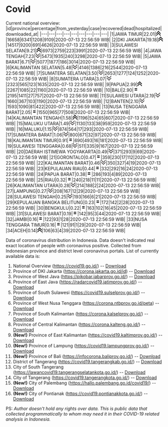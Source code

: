 # Covid
Current national overview:
|id|province|percentage|from_yesterday|case|recovered|dead|hospitalized|downloaded_at|
|---|---|---|---|---|---|---|---|---|
|1|JAWA TIMUR|22.01|![up](https://github.com/ariefrachmannn/covid/raw/master/img/rsz_img_186982.png)|16658|6341|1208|9109|2020-07-13 22:56:59 WIB|
|2|DKI JAKARTA|19.18|![up](https://github.com/ariefrachmannn/covid/raw/master/img/rsz_img_186982.png)|14517|9200|691|4626|2020-07-13 22:56:59 WIB|
|3|SULAWESI SELATAN|9.21|![up](https://github.com/ariefrachmannn/covid/raw/master/img/rsz_img_186982.png)|6973|2759|223|3991|2020-07-13 22:56:59 WIB|
|4|JAWA TENGAH|7.23|![down](https://github.com/ariefrachmannn/covid/raw/master/img/rsz_down.png)|5473|1935|240|3298|2020-07-13 22:56:59 WIB|
|5|JAWA BARAT|6.71|![down](https://github.com/ariefrachmannn/covid/raw/master/img/rsz_down.png)|5077|1877|186|3014|2020-07-13 22:56:59 WIB|
|6|KALIMANTAN SELATAN|5.48|![down](https://github.com/ariefrachmannn/covid/raw/master/img/rsz_down.png)|4146|1386|216|2544|2020-07-13 22:56:59 WIB|
|7|SUMATERA SELATAN|3.50|![down](https://github.com/ariefrachmannn/covid/raw/master/img/rsz_down.png)|2653|1277|124|1252|2020-07-13 22:56:59 WIB|
|8|SUMATERA UTARA|3.07|![down](https://github.com/ariefrachmannn/covid/raw/master/img/rsz_down.png)|2323|565|123|1635|2020-07-13 22:56:59 WIB|
|9|PAPUA|2.99|![up](https://github.com/ariefrachmannn/covid/raw/master/img/rsz_img_186982.png)|2267|1085|22|1160|2020-07-13 22:56:59 WIB|
|10|BALI|2.90|![equal](https://github.com/ariefrachmannn/covid/raw/master/img/rsz_equal.png)|2195|1411|27|757|2020-07-13 22:56:59 WIB|
|11|SULAWESI UTARA|2.19|![down](https://github.com/ariefrachmannn/covid/raw/master/img/rsz_down.png)|1660|367|103|1190|2020-07-13 22:56:59 WIB|
|12|BANTEN|2.10|![down](https://github.com/ariefrachmannn/covid/raw/master/img/rsz_down.png)|1593|1090|81|422|2020-07-13 22:56:59 WIB|
|13|NUSA TENGGARA BARAT|2.05|![equal](https://github.com/ariefrachmannn/covid/raw/master/img/rsz_equal.png)|1550|965|77|508|2020-07-13 22:56:59 WIB|
|14|KALIMANTAN TENGAH|1.58|![up](https://github.com/ariefrachmannn/covid/raw/master/img/rsz_img_186982.png)|1196|524|65|607|2020-07-13 22:56:59 WIB|
|15|MALUKU UTARA|1.49|![down](https://github.com/ariefrachmannn/covid/raw/master/img/rsz_down.png)|1130|133|38|959|2020-07-13 22:56:59 WIB|
|16|MALUKU|1.15|![down](https://github.com/ariefrachmannn/covid/raw/master/img/rsz_down.png)|874|564|17|293|2020-07-13 22:56:59 WIB|
|17|SUMATERA BARAT|1.06|![down](https://github.com/ariefrachmannn/covid/raw/master/img/rsz_down.png)|800|671|32|97|2020-07-13 22:56:59 WIB|
|18|KALIMANTAN TIMUR|0.91|![equal](https://github.com/ariefrachmannn/covid/raw/master/img/rsz_equal.png)|690|493|16|181|2020-07-13 22:56:59 WIB|
|19|SULAWESI TENGGARA|0.68|![down](https://github.com/ariefrachmannn/covid/raw/master/img/rsz_down.png)|511|335|9|167|2020-07-13 22:56:59 WIB|
|20|DAERAH ISTIMEWA YOGYAKARTA|0.49|![down](https://github.com/ariefrachmannn/covid/raw/master/img/rsz_down.png)|371|293|9|69|2020-07-13 22:56:59 WIB|
|21|GORONTALO|0.47|![equal](https://github.com/ariefrachmannn/covid/raw/master/img/rsz_equal.png)|359|230|17|112|2020-07-13 22:56:59 WIB|
|22|KALIMANTAN BARAT|0.46|![down](https://github.com/ariefrachmannn/covid/raw/master/img/rsz_down.png)|350|327|4|19|2020-07-13 22:56:59 WIB|
|23|KEPULAUAN RIAU|0.44|![equal](https://github.com/ariefrachmannn/covid/raw/master/img/rsz_equal.png)|332|292|16|24|2020-07-13 22:56:59 WIB|
|24|PAPUA BARAT|0.38|![equal](https://github.com/ariefrachmannn/covid/raw/master/img/rsz_equal.png)|286|193|4|89|2020-07-13 22:56:59 WIB|
|25|RIAU|0.32|![equal](https://github.com/ariefrachmannn/covid/raw/master/img/rsz_equal.png)|240|218|11|11|2020-07-13 22:56:59 WIB|
|26|KALIMANTAN UTARA|0.28|![down](https://github.com/ariefrachmannn/covid/raw/master/img/rsz_down.png)|214|188|2|24|2020-07-13 22:56:59 WIB|
|27|LAMPUNG|0.27|![down](https://github.com/ariefrachmannn/covid/raw/master/img/rsz_down.png)|208|167|12|29|2020-07-13 22:56:59 WIB|
|28|SULAWESI TENGAH|0.25|![down](https://github.com/ariefrachmannn/covid/raw/master/img/rsz_down.png)|193|166|6|21|2020-07-13 22:56:59 WIB|
|29|KEPULAUAN BANGKA BELITUNG|0.23|![equal](https://github.com/ariefrachmannn/covid/raw/master/img/rsz_equal.png)|172|142|2|28|2020-07-13 22:56:59 WIB|
|30|BENGKULU|0.22|![equal](https://github.com/ariefrachmannn/covid/raw/master/img/rsz_equal.png)|163|102|16|45|2020-07-13 22:56:59 WIB|
|31|SULAWESI BARAT|0.19|![equal](https://github.com/ariefrachmannn/covid/raw/master/img/rsz_equal.png)|142|95|3|44|2020-07-13 22:56:59 WIB|
|32|JAMBI|0.16|![equal](https://github.com/ariefrachmannn/covid/raw/master/img/rsz_equal.png)|122|93|1|28|2020-07-13 22:56:59 WIB|
|33|NUSA TENGGARA TIMUR|0.16|![equal](https://github.com/ariefrachmannn/covid/raw/master/img/rsz_equal.png)|121|91|1|29|2020-07-13 22:56:59 WIB|
|34|ACEH|0.14|![up](https://github.com/ariefrachmannn/covid/raw/master/img/rsz_img_186982.png)|106|63|4|39|2020-07-13 22:56:59 WIB|

Data of coronavirus distribution in Indonesia. Data doesn't indicated real exact location of people with coronavirus positive. Collected from Indonesian province and district level coronavirus portals. List of currently available data is:
1. National Overview (https://covid19.go.id/) -- [Download](https://www.dropbox.com/s/66ly270fw4y76fx/covid_nasional.csv?dl=0)
2. Province of DKI Jakarta (https://corona.jakarta.go.id/id) -- [Download](https://riwayat-file-covid-19-dki-jakarta-jakartagis.hub.arcgis.com/)
3. Province of West Java (https://pikobar.jabarprov.go.id/) -- [Download](https://www.dropbox.com/s/alg0zp60fylq6cn/covid_jabar.csv?dl=0)
4. Province of East Java (https://radarcovid19.jatimprov.go.id/) -- [Download](https://www.dropbox.com/sh/e7vtgcnl4ckbvr4/AADo9UMRDZvrhHn66qTHZOvNa?dl=0)
5. Province of South Sulawesi (https://covid19.sulselprov.go.id/) -- [Download](https://www.dropbox.com/s/z5ek23lwcztj7z7/covid_sulsel.csv?dl=0)
6. Province of West Nusa Tenggara (https://corona.ntbprov.go.id/peta) -- [Download](https://www.dropbox.com/s/4p2k93n42xx0c00/covid_ntb.csv?dl=0)
7. Province of South Kalimantan (https://corona.kalselprov.go.id/) -- [Download](https://www.dropbox.com/sh/7aa2kvz8lb04pzz/AADH1Oj5oFMw2mp-D3JStPRsa?dl=0)
8. Province of Central Kalimantan (https://corona.kalteng.go.id/) -- [Download](https://www.dropbox.com/s/9q01v5r3ys2ozk4/covid_kalteng.csv?dl=0)
9. **(New!)** Province of East Kalimantan (https://covid19.kaltimprov.go.id/) -- [Download](https://www.dropbox.com/sh/qhpxj532nm80goa/AAB6ek_fp1__ieTR0TFQpfIga?dl=0)
10. **(New!)** Province of Lampung (https://covid19.lampungprov.go.id/) -- [Download](https://www.dropbox.com/s/ecuew6oa9kzwqwx/covid_lampung.csv?dl=0)
11. **(New!)** Province of Bali (https://infocorona.baliprov.go.id/) -- [Download](https://www.dropbox.com/sh/iceiwun4ufttmiu/AAC7dSRMpfTjPI1Lfzw-LeCUa?dl=0)
12. District of Tangerang (https://covid19.tangerangkab.go.id/) -- [Download](https://www.dropbox.com/sh/yxovyy6sy5bnz4p/AACZzVHinisKmz8oQWyQJ3nua?dl=0)
13. City of South Tangerang (https://lawancovid19.tangerangselatankota.go.id/) -- [Download](https://www.dropbox.com/s/zlvxo4ivswdzmle/covid_tangsel.csv?dl=0)
14. City of Tangerang (https://covid19.tangerangkota.go.id/) -- [Download](https://www.dropbox.com/s/e53224kvdrpjzy0/covid_tangkot.csv?dl=0)
15. **(New!)** City of Palembang (https://hallo.palembang.go.id/covid19/) -- [Download](https://www.dropbox.com/sh/oj17bhwhlpjht9e/AABZEG-OiaSaFvikATDx6coEa?dl=0)
16. **(New!)** City of Pontianak (https://covid19.pontianakkota.go.id/) -- [Download](https://www.dropbox.com/sh/66if3y4ly51j4sh/AADQ-zwLGa7Kz4ZzJgDw2-3na?dl=0)

PS: *Author doesn't hold any rights over data. This is public data that collected programmatically to whom may need it in their COVID-19 related analysis in Indonesia.*
